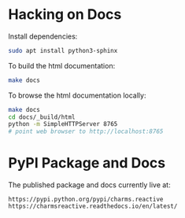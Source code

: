 # Hacking on Docs

Install dependencies:

```bash
sudo apt install python3-sphinx
```

To build the html documentation:

```bash
make docs
```

To browse the html documentation locally:

```bash
make docs
cd docs/_build/html
python -m SimpleHTTPServer 8765
# point web browser to http://localhost:8765
```


# PyPI Package and Docs

The published package and docs currently live at:

    https://pypi.python.org/pypi/charms.reactive
    https://charmsreactive.readthedocs.io/en/latest/
